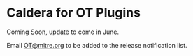 # Caldera for OT Plugins
Coming Soon, update to come in June. 

Email OT@mitre.org to be added to the release notification list.
